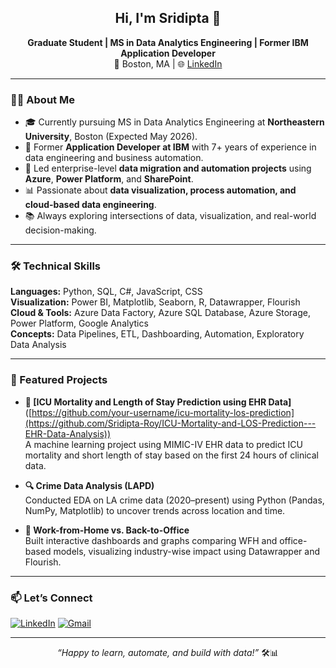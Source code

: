 <h2 align="center">Hi, I'm Sridipta 👋</h2>

<p align="center">
  <b>Graduate Student | MS in Data Analytics Engineering | Former IBM Application Developer</b><br>
  📍 Boston, MA | 🌐 <a href="https://www.linkedin.com/in/sridipta-roy">LinkedIn</a>
</p>

---

### 👨‍🎓 About Me

- 🎓 Currently pursuing MS in Data Analytics Engineering at **Northeastern University**, Boston (Expected May 2026).
- 💼 Former **Application Developer at IBM** with 7+ years of experience in data engineering and business automation.
- 🔁 Led enterprise-level **data migration and automation projects** using **Azure**, **Power Platform**, and **SharePoint**.
- 📊 Passionate about **data visualization, process automation, and cloud-based data engineering**.
- 📚 Always exploring intersections of data, visualization, and real-world decision-making.

---

### 🛠️ Technical Skills

**Languages:** Python, SQL, C#, JavaScript, CSS  
**Visualization:** Power BI, Matplotlib, Seaborn, R, Datawrapper, Flourish  
**Cloud & Tools:** Azure Data Factory, Azure SQL Database, Azure Storage, Power Platform, Google Analytics  
**Concepts:** Data Pipelines, ETL, Dashboarding, Automation, Exploratory Data Analysis

---

### 📌 Featured Projects

- **🏥 [ICU Mortality and Length of Stay Prediction using EHR Data]**([https://github.com/your-username/icu-mortality-los-prediction](https://github.com/Sridipta-Roy/ICU-Mortality-and-LOS-Prediction---EHR-Data-Analysis))  
  A machine learning project using MIMIC-IV EHR data to predict ICU mortality and short length of stay based on the first 24 hours of clinical data.  

- **🔍 Crime Data Analysis (LAPD)**  
  Conducted EDA on LA crime data (2020–present) using Python (Pandas, NumPy, Matplotlib) to uncover trends across location and time.

- **🏢 Work-from-Home vs. Back-to-Office**  
  Built interactive dashboards and graphs comparing WFH and office-based models, visualizing industry-wise impact using Datawrapper and Flourish.

---

### 📫 Let’s Connect

[![LinkedIn](https://img.shields.io/badge/-LinkedIn-blue?style=flat-square&logo=linkedin&logoColor=white)](https://www.linkedin.com/in/sridipta-roy)
[![Gmail](https://img.shields.io/badge/-Gmail-red?style=flat-square&logo=gmail&logoColor=white)](mailto:sridiptaroy@gmail.com)

---

<p align="center"><i>“Happy to learn, automate, and build with data!”</i> 🛠️📊</p>
